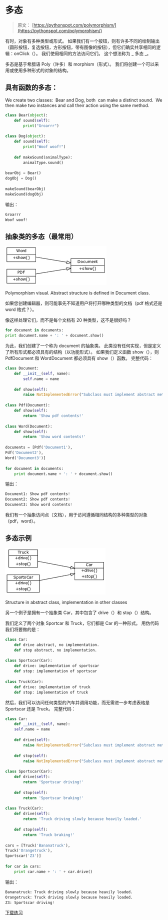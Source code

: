 # 多态

> 原文： [https://pythonspot.com/polymorphism/](https://pythonspot.com/polymorphism/)

有时，对象有多种类型或形式。 如果我们有一个按钮，则有许多不同的绘制输出（圆形按钮，复选按钮，方形按钮，带有图像的按钮），但它们确实共享相同的逻辑：onClick（）。 我们使用相同的方法访问它们。 这个想法称为 _ 多态 _。

多态是基于希腊语 Poly（许多）和 morphism（形式）。 我们将创建一个可以采用或使用多种形式的对象的结构。

## 具有函数的多态：

We create two classes:  Bear and Dog, both  can make a distinct sound.  We then make two instances and call their action using the same method.

```py
class Bear(object):
    def sound(self):
        print("Groarrr")

class Dog(object):
    def sound(self):
        print("Woof woof!")

    def makeSound(animalType):
        animalType.sound()

bearObj = Bear()
dogObj = Dog()

makeSound(bearObj)
makeSound(dogObj)

```

输出：

```py
Groarrr
Woof woof!

```

## 抽象类的多态（最常用）

![polymorphism example](img/2c012acbbf068f97276301d4bf125959.jpg)

Polymorphism visual.
Abstract structure is defined in Document class.

如果您创建编辑器，则可能事先不知道用户将打开哪种类型的文档（pdf 格式还是 word 格式？）。

像这样处理它们，而不是每个文档有 20 种类型，这不是很好吗？

```py
for document in documents:
print document.name + ': ' + document.show()

```

为此，我们创建了一个称为 document 的抽象类。 此类没有任何实现，但是定义了所有形式都必须具有的结构（以功能形式）。 如果我们定义函数 show（），则 PdfDocument 和 WordDocument 都必须具有 show（）函数。 完整代码：

```py
class Document:
    def __init__(self, name):
        self.name = name

    def show(self):
        raise NotImplementedError("Subclass must implement abstract method")

class Pdf(Document):
    def show(self):
        return 'Show pdf contents!'

class Word(Document):
    def show(self):
        return 'Show word contents!'

documents = [Pdf('Document1'),
Pdf('Document2'),
Word('Document3')]

for document in documents:
    print document.name + ': ' + document.show()

```

输出：

```py
Document1: Show pdf contents!
Document2: Show pdf contents!
Document3: Show word contents!

```

我们有一个抽象访问点（文档），用于访问遵循相同结构的多种类型的对象（pdf，word）。

## 多态示例

![polymorphism-example](img/744304fa9c5a5b805fd3179eb9881d70.jpg)

Structure in abstract class, implementation in other classes

另一个例子是拥有一个抽象类 Car，其中包含了 drive（）和 stop（）结构。

我们定义了两个对象 Sportcar 和 Truck，它们都是 Car 的一种形式。 用伪代码我们将要做的是：

```py
class Car:
    def drive abstract, no implementation.
    def stop abstract, no implementation.

class Sportscar(Car):
    def drive: implementation of sportscar
    def stop: implementation of sportscar

class Truck(Car):
    def drive: implementation of truck
    def stop: implementation of truck

```

然后，我们可以访问任何类型的汽车并调用功能，而无需进一步考虑表格是 Sportscar 还是 Truck。 完整代码：

```py
class Car:
    def __init__(self, name):
    self.name = name

    def drive(self):
        raise NotImplementedError("Subclass must implement abstract method")

    def stop(self):
        raise NotImplementedError("Subclass must implement abstract method")

class Sportscar(Car):
    def drive(self):
        return 'Sportscar driving!'

    def stop(self):
        return 'Sportscar braking!'

class Truck(Car):
    def drive(self):
        return 'Truck driving slowly because heavily loaded.'

    def stop(self):
        return 'Truck braking!'

cars = [Truck('Bananatruck'),
Truck('Orangetruck'),
Sportscar('Z3')]

for car in cars:
    print car.name + ': ' + car.drive()

```

输出：

```py
Bananatruck: Truck driving slowly because heavily loaded.
Orangetruck: Truck driving slowly because heavily loaded.
Z3: Sportscar driving!

```

[下载练习](https://pythonspot.com/download-oop-exercises/)